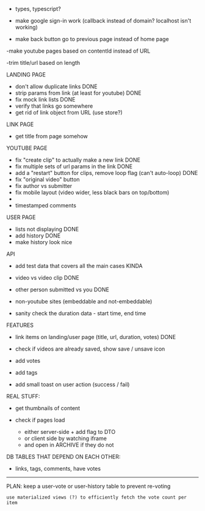 
- types, typescript?

- make google sign-in work (callback instead of domain? localhost isn't working)
- make back button go to previous page instead of home page

-make youtube pages based on contentId instead of URL

-trim title/url based on length

LANDING PAGE
- don't allow duplicate links DONE
- strip params from link (at least for youtube) DONE
- fix mock link lists DONE
- verify that links go somewhere
- get rid of link object from URL (use store?)

LINK PAGE
- get title from page somehow

YOUTUBE PAGE
- fix "create clip" to actually make a new link DONE
- fix multiple sets of url params in the link DONE
- add a "restart" button for clips, remove loop flag (can't auto-loop) DONE
- fix "original video" button
- fix author vs submitter
- fix mobile layout (video wider, less black bars on top/bottom)
- 
- timestamped comments

USER PAGE
- lists not displaying DONE
- add history DONE
- make history look nice

API
- add test data that covers all the main cases KINDA
- video vs video clip DONE
- other person submitted vs you DONE

- non-youtube sites (embeddable and not-embeddable)
- sanity check the duration data - start time, end time


FEATURES
- link items on landing/user page (title, url, duration, votes) DONE

- check if videos are already saved, show save / unsave icon
- add votes
- add tags

- add small toast on user action (success / fail)

REAL STUFF:
- get thumbnails of content

- check if pages load
  - either server-side + add flag to DTO
  - or client side by watching iframe
  - and open in ARCHIVE if they do not



DB TABLES THAT DEPEND ON EACH OTHER:

- links, tags, comments, have votes
------------------------------------
  PLAN:
    keep a user-vote or user-history table to prevent re-voting

    use materialized views (?) to efficiently fetch the vote count per item

  